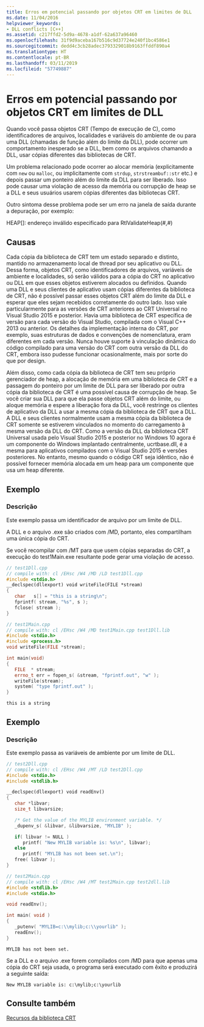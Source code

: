 ```yaml
---
title: Erros em potencial passando por objetos CRT em limites de DLL
ms.date: 11/04/2016
helpviewer_keywords:
- DLL conflicts [C++]
ms.assetid: c217ffd2-5d9a-4678-a1df-62a637a96460
ms.openlocfilehash: 31f9d9aceba167b516c9d37724e240f1bc4586e1
ms.sourcegitcommit: dedd4c3cb28adec3793329018b9163ffddf890a4
ms.translationtype: HT
ms.contentlocale: pt-BR
ms.lasthandoff: 03/11/2019
ms.locfileid: "57749887"
---
```

# <a name="potential-errors-passing-crt-objects-across-dll-boundaries"></a>Erros em potencial passando por objetos CRT em limites de DLL

Quando você passa objetos CRT (Tempo de execução de C), como identificadores de arquivos, localidades e variáveis do ambiente de ou para uma DLL (chamadas de função além do limite da DLL), pode ocorrer um comportamento inesperado se a DLL, bem como os arquivos chamando a DLL, usar cópias diferentes das bibliotecas de CRT.

Um problema relacionado pode ocorrer ao alocar memória (explicitamente com `new` ou `malloc`, ou implicitamente com `strdup`, `strstreambuf::str` etc.) e depois passar um ponteiro além do limite da DLL para ser liberado. Isso pode causar uma violação de acesso da memória ou corrupção de heap se a DLL e seus usuários usarem cópias diferentes das bibliotecas CRT.

Outro sintoma desse problema pode ser um erro na janela de saída durante a depuração, por exemplo:

HEAP[]: endereço inválido especificado para RtlValidateHeap(#,#)

## <a name="causes"></a>Causas

Cada cópia da biblioteca de CRT tem um estado separado e distinto, mantido no armazenamento local de thread por seu aplicativo ou DLL. Dessa forma, objetos CRT, como identificadores de arquivos, variáveis de ambiente e localidades, só serão válidos para a cópia do CRT no aplicativo ou DLL em que esses objetos estiverem alocados ou definidos. Quando uma DLL e seus clientes de aplicativo usam cópias diferentes da biblioteca de CRT, não é possível passar esses objetos CRT além do limite da DLL e esperar que eles sejam recebidos corretamente do outro lado. Isso vale particularmente para as versões de CRT anteriores ao CRT Universal no Visual Studio 2015 e posterior. Havia uma biblioteca de CRT específica de versão para cada versão do Visual Studio, compilada com o Visual C++ 2013 ou anterior. Os detalhes da implementação interna do CRT, por exemplo, suas estruturas de dados e convenções de nomenclatura, eram diferentes em cada versão. Nunca houve suporte à vinculação dinâmica do código compilado para uma versão do CRT com outra versão da DLL do CRT, embora isso pudesse funcionar ocasionalmente, mais por sorte do que por design.

Além disso, como cada cópia da biblioteca de CRT tem seu próprio gerenciador de heap, a alocação de memória em uma biblioteca de CRT e a passagem do ponteiro por um limite de DLL para ser liberado por outra cópia da biblioteca de CRT é uma possível causa de corrupção de heap. Se você criar sua DLL para que ela passe objetos CRT além do limite, ou aloque memória e espere a liberação fora da DLL, você restringe os clientes de aplicativo da DLL a usar a mesma cópia da biblioteca de CRT que a DLL. A DLL e seus clientes normalmente usam a mesma cópia da biblioteca de CRT somente se estiverem vinculados no momento do carregamento à mesma versão da DLL do CRT. Como a versão da DLL da biblioteca CRT Universal usada pelo Visual Studio 2015 e posterior no Windows 10 agora é um componente do Windows implantado centralmente, ucrtbase.dll, é a mesma para aplicativos compilados com o Visual Studio 2015 e versões posteriores. No entanto, mesmo quando o código CRT seja idêntico, não é possível fornecer memória alocada em um heap para um componente que usa um heap diferente.

## <a name="example"></a>Exemplo

### <a name="description"></a>Descrição

Este exemplo passa um identificador de arquivo por um limite de DLL.

A DLL e o arquivo .exe são criados com /MD, portanto, eles compartilham uma única cópia do CRT.

Se você recompilar com /MT para que usem cópias separadas do CRT, a execução do test1Main.exe resultante pode gerar uma violação de acesso.

```cpp
// test1Dll.cpp
// compile with: cl /EHsc /W4 /MD /LD test1Dll.cpp
#include <stdio.h>
__declspec(dllexport) void writeFile(FILE *stream)
{
   char   s[] = "this is a string\n";
   fprintf( stream, "%s", s );
   fclose( stream );
}
```

```cpp
// test1Main.cpp
// compile with: cl /EHsc /W4 /MD test1Main.cpp test1Dll.lib
#include <stdio.h>
#include <process.h>
void writeFile(FILE *stream);

int main(void)
{
   FILE  * stream;
   errno_t err = fopen_s( &stream, "fprintf.out", "w" );
   writeFile(stream);
   system( "type fprintf.out" );
}
```

```Output
this is a string
```

## <a name="example"></a>Exemplo

### <a name="description"></a>Descrição

Este exemplo passa as variáveis de ambiente por um limite de DLL.

```cpp
// test2Dll.cpp
// compile with: cl /EHsc /W4 /MT /LD test2Dll.cpp
#include <stdio.h>
#include <stdlib.h>

__declspec(dllexport) void readEnv()
{
   char *libvar;
   size_t libvarsize;

   /* Get the value of the MYLIB environment variable. */
   _dupenv_s( &libvar, &libvarsize, "MYLIB" );

   if( libvar != NULL )
      printf( "New MYLIB variable is: %s\n", libvar);
   else
      printf( "MYLIB has not been set.\n");
   free( libvar );
}
```

```cpp
// test2Main.cpp
// compile with: cl /EHsc /W4 /MT test2Main.cpp test2dll.lib
#include <stdlib.h>
#include <stdio.h>

void readEnv();

int main( void )
{
   _putenv( "MYLIB=c:\\mylib;c:\\yourlib" );
   readEnv();
}
```

```Output
MYLIB has not been set.
```

Se a DLL e o arquivo .exe forem compilados com /MD para que apenas uma cópia do CRT seja usada, o programa será executado com êxito e produzirá a seguinte saída:

```
New MYLIB variable is: c:\mylib;c:\yourlib
```

## <a name="see-also"></a>Consulte também

[Recursos da biblioteca CRT](../c-runtime-library/crt-library-features.md)

